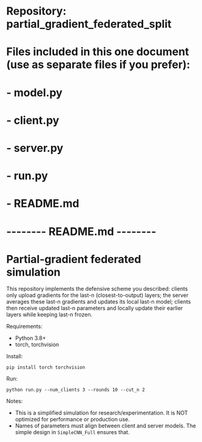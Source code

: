 # Repository: partial_gradient_federated_split
# Files included in this one document (use as separate files if you prefer):
# - model.py
# - client.py
# - server.py
# - run.py
# - README.md
# -------- README.md --------
# Partial-gradient federated simulation

This repository implements the defensive scheme you described: clients only upload gradients for the last-n (closest-to-output) layers; the server averages these last-n gradients and updates its local last-n model; clients then receive updated last-n parameters and locally update their earlier layers while keeping last-n frozen.

Requirements:
- Python 3.8+
- torch, torchvision

Install:
```
pip install torch torchvision
```

Run:
```
python run.py --num_clients 3 --rounds 10 --cut_n 2
```

Notes:
- This is a simplified simulation for research/experimentation. It is NOT optimized for performance or production use.
- Names of parameters must align between client and server models. The simple design in `SimpleCNN_Full` ensures that.
